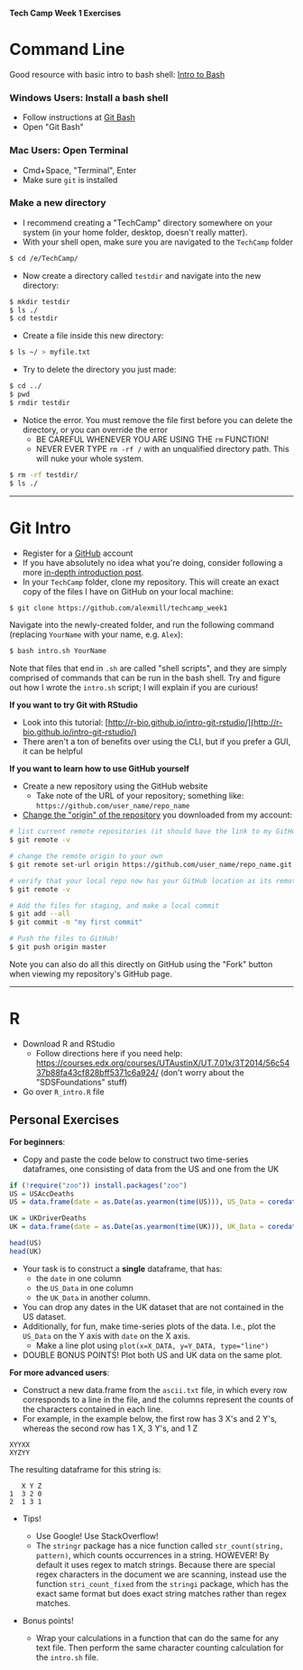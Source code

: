 **Tech Camp Week 1 Exercises**

# Command Line

Good resource with basic intro to bash shell: [Intro to Bash](https://programminghistorian.org/lessons/intro-to-bash)

### Windows Users: Install a bash shell
- Follow instructions at [Git Bash](https://git-for-windows.github.io/)
- Open "Git Bash"

### Mac Users: Open Terminal
- Cmd+Space, "Terminal", Enter
- Make sure `git` is installed

### Make a new directory

- I recommend creating a "TechCamp" directory somewhere on your system (in your home folder, desktop, doesn't really matter).
- With your shell open, make sure you are navigated to the `TechCamp` folder

```bash
$ cd /e/TechCamp/
```

- Now create a directory called `testdir` and navigate into the new directory:

```bash
$ mkdir testdir
$ ls ./
$ cd testdir
```

- Create a file inside this new directory:

```bash
$ ls ~/ > myfile.txt
```

- Try to delete the directory you just made:

```bash
$ cd ../
$ pwd
$ rmdir testdir
```

- Notice the error. You must remove the file first before you can delete the directory, or you can override the error
    - BE CAREFUL WHENEVER YOU ARE USING THE `rm` FUNCTION!
    - NEVER EVER TYPE `rm -rf /` with an unqualified directory path. This will nuke your whole system.
    
```bash
$ rm -rf testdir/
$ ls ./
```

---

# Git Intro

- Register for a [GitHub](https://github.com/) account
- If you have absolutely no idea what you're doing, consider following a more [in-depth introduction post](http://product.hubspot.com/blog/git-and-github-tutorial-for-beginners).
- In your `TechCamp` folder, clone my repository. This will create an exact copy of the files I have on GitHub on your local machine:


```bash
$ git clone https://github.com/alexmill/techcamp_week1
```

Navigate into the newly-created folder, and run the following command (replacing `YourName` with your name, e.g. `Alex`):

```bash
$ bash intro.sh YourName
```
Note that files that end in `.sh` are called "shell scripts", and they are simply comprised of commands that can be run in the bash shell. Try and figure out how I wrote the `intro.sh` script; I will explain if you are curious!

**If you want to try Git with RStudio**
- Look into this tutorial: [http://r-bio.github.io/intro-git-rstudio/](http://r-bio.github.io/intro-git-rstudio/)
- There aren't a ton of benefits over using the CLI, but if you prefer a GUI, it can be helpful


**If you want to learn how to use GitHub yourself**
- Create a new repository using the GitHub website
    - Take note of the URL of your repository; something like: `https://github.com/user_name/repo_name`
- [Change the "origin" of the repository](https://help.github.com/articles/changing-a-remote-s-url/) you downloaded from my account:

```bash
# list current remote repositories (it should have the link to my GitHub repo)
$ git remote -v

# change the remote origin to your own 
$ git remote set-url origin https://github.com/user_name/repo_name.git

# verify that your local repo now has your GitHub location as its remote destination
$ git remote -v

# Add the files for staging, and make a local commit
$ git add --all
$ git commit -m "my first commit"

# Push the files to GitHub!
$ git push origin master
```

Note you can also do all this directly on GitHub using the "Fork" button when viewing my repository's GitHub page.

---

# R

- Download R and RStudio
    - Follow directions here if you need help: https://courses.edx.org/courses/UTAustinX/UT.7.01x/3T2014/56c5437b88fa43cf828bff5371c6a924/ (don't worry about the "SDSFoundations" stuff)
- Go over `R_intro.R` file

## Personal Exercises

**For beginners**:
- Copy and paste the code below to construct two time-series dataframes, one consisting of data from the US and one from the UK

```R
if (!require("zoo")) install.packages("zoo")
US = USAccDeaths
US = data.frame(date = as.Date(as.yearmon(time(US))), US_Data = coredata(US))

UK = UKDriverDeaths
UK = data.frame(date = as.Date(as.yearmon(time(UK))), UK_Data = coredata(UK))

head(US)
head(UK)
```
- Your task is to construct a **single** dataframe, that has:
    - the `date` in one column
    - the `US_Data` in one column
    - the `UK_Data` in another column. 
- You can drop any dates in the UK dataset that are not contained in the US dataset.
- Additionally, for fun, make time-series plots of the data. I.e., plot the `US_Data` on the Y axis with `date` on the X axis.
    - Make a line plot using `plot(x=X_DATA, y=Y_DATA, type="line")`
- DOUBLE BONUS POINTS! Plot both US and UK data on the same plot.

**For more advanced users**:
- Construct a new data.frame from the `ascii.txt` file, in which every row corresponds to a line in the file, and the columns represent the counts of the characters contained in each line.
- For example, in the example below, the first row has 3 X's and 2 Y's, whereas the second row has 1 X, 3 Y's, and 1 Z

```
XYYXX    
XYZYY 
``` 

The resulting dataframe for this string is:

```
   X Y Z
1  3 2 0
2  1 3 1
```
- Tips!
    - Use Google! Use StackOverflow!
    - The `stringr` package has a nice function called `str_count(string, pattern)`, which counts occurrences in a string. HOWEVER! By default it uses regex to match strings. Because there are special regex characters in the document we are scanning, instead use the function `stri_count_fixed` from the `stringi` package, which has the exact same format but does exact string matches rather than regex matches.

- Bonus points!
    - Wrap your calculations in a function that can do the same for any text file. Then perform the same character counting calculation for the `intro.sh` file.


